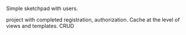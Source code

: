 Simple sketchpad with users.


project with completed registration, authorization. Cache at the level of views and templates. CRUD

